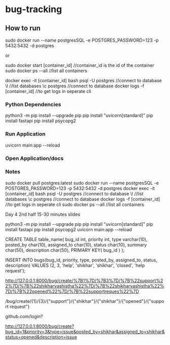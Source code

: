 # bug-tracking

## How to run
sudo docker run --name postgresSQL -e POSTGRES_PASSWORD=123 -p 5432:5432 -d postgres

or

sudo docker start [container_id] //container_id is the id of the container sudo docker ps --all //list all containers

docker exec -it [container_id] bash
psql -U postgres //connect to database
\l //list databases
\c postgres //connect to database
docker logs -f [container_id] //to get logs in seperate cli

### Python Dependencies
python3 -m pip install --upgrade pip
pip install "uvicorn[standard]"
pip install fastapi
pip install psycopg2

### Run Application
uvicorn main:app --reload

### Open Application/docs

### Notes
sudo docker pull postgres:latest
sudo docker run --name postgresSQL -e POSTGRES_PASSWORD=123 -p 5432:5432 -d postgres
docker exec -it [container_id] bash
psql -U postgres //connect to database
\l //list databases
\c postgres //connect to database
docker logs -f [container_id] //to get logs in seperate cli
sudo docker ps --all //list all containers

Day 4 2nd half
15-30 minutes slides


python3 -m pip install --upgrade pip
pip install "uvicorn[standard]"
pip install fastapi
pip install psycopg2
uvicorn main:app --reload

CREATE TABLE table_name(
  bug_id int,
  priority int,
  type varchar(10),
  posted_by char(10),
  assigned_to char(10),
  status char(10),
  summary char(50),
  description char(50),
   PRIMARY KEY( bug_id )
);


INSERT INTO bugs(bug_id, priority, type, posted_by, assigned_to, status, description)
VALUES (2, 3, 'help', 'shikhar', 'shikhar', 'closed', 'help request');

http://127.0.0.1:8000/bug/create/%7B1%7D/%7B3%7D/%7B%22support%22%7D/%7B%22shikharvashistha%22%7D/%7B%22shikharvashistha%22%7D/%7B%22opened%22%7D/%7B%22supportreques%22%7D


/bug/create/{1}/{3}/{"support"}/{"shikhar"}/{"shikhar"}/{"opened"}/{"support request"}

github.com/login?

http://127.0.0.1:8000/bug/create?bug_id=1&priority=3&type=issue&posted_by=shikhar&assigned_to=shikhar&status=opened&description=issue
